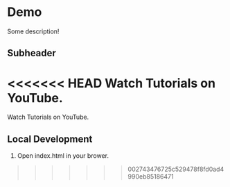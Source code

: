 # Demo

Some description!

## Subheader

<<<<<<< HEAD
Watch Tutorials on YouTube. 
=======
Watch Tutorials on YouTube.

## Local Development

1. Open index.html in your brower.

>>>>>>> 002743476725c529478f8fd0ad4990eb85186471
